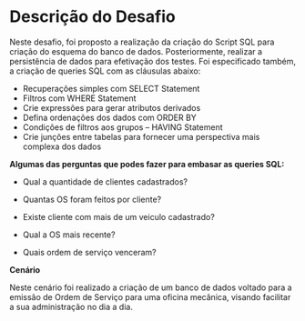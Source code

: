 # **Descrição do Desafio**

Neste desafio, foi proposto a realização da criação do Script SQL para criação do esquema do banco de dados. Posteriormente, realizar a persistência de dados para efetivação dos testes. Foi especificado também, a criação de queries SQL com as cláusulas abaixo:

- Recuperações simples com SELECT Statement
- Filtros com WHERE Statement
- Crie expressões para gerar atributos derivados
- Defina ordenações dos dados com ORDER BY
- Condições de filtros aos grupos – HAVING Statement
- Crie junções entre tabelas para fornecer uma perspectiva mais complexa dos dados

**Algumas das perguntas que podes fazer para embasar as queries SQL:**

- Qual a quantidade de clientes cadastrados?

- Quantas OS foram feitos por cliente?

- Existe cliente com mais de um veiculo cadastrado?

- Qual a OS mais recente?

- Quais ordem de serviço venceram?

  

**Cenário**

Neste cenário foi realizado a criação de um banco de dados voltado para a emissão de Ordem de Serviço para uma oficina mecânica, visando facilitar a sua administração no dia a dia.







